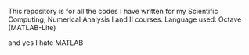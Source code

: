 This repository is for all the codes I have written for my Scientific Computing, Numerical Analysis I and II courses.
Language used: Octave (MATLAB-Lite)

and yes I hate MATLAB
